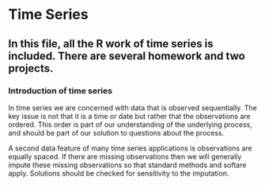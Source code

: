 # Time Series
## In this file, all the R work of time series is included. There are several homework and two projects.
### Introduction of time series
In time series we are concerned with data that is observed sequentially. The key issue is not that it is a time or date but rather that the observations are ordered. This order is part of our understanding of the underlying process, and should be part of our solution to questions about the process.

A second data feature of many time series applications is observations are equally spaced. If there are missing observations then we will generally impute these missing observations so that standard methods and softare apply. Solutions should be checked for sensitivity to the imputation.
